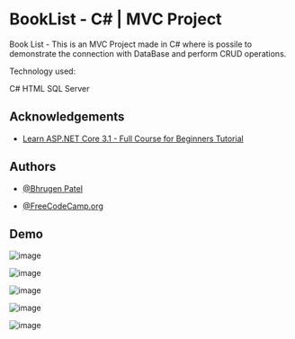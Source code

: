 
# BookList  -   C# | MVC Project 

Book List - This is an MVC Project made in C# where is possile to demonstrate the connection 
with DataBase and perform CRUD operations. 
 
Technology used:

C#
HTML
SQL Server









## Acknowledgements

 - [ Learn ASP.NET Core 3.1 - Full Course for Beginners Tutorial ](https://www.youtube.com/watch?v=C5cnZ-gZy2I)
 
## Authors

- [@Bhrugen Patel](https://www.dotnetmastery.com/)

- [@FreeCodeCamp.org](https://www.youtube.com/watch?v=C5cnZ-gZy2I)



## Demo

![image](https://user-images.githubusercontent.com/63982700/175787395-8de63387-c641-48a5-8d4a-55d678320fbc.png)

![image](https://user-images.githubusercontent.com/63982700/175787448-c718554f-6a3b-4921-8079-816ee671fdf9.png)

![image](https://user-images.githubusercontent.com/63982700/175787460-913d0f53-83bc-402e-865c-9847b5fdd0f7.png)

![image](https://user-images.githubusercontent.com/63982700/175787494-d029c71a-39b3-4c26-9240-e7001c10b4d4.png)

![image](https://user-images.githubusercontent.com/63982700/175787516-98491145-6062-4ba7-aa1c-f0a58f8e0ee5.png)
